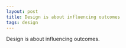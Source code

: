 ```yaml
---
layout: post
title: Design is about influencing outcomes
tags: design
---
```


Design is about influencing outcomes.
